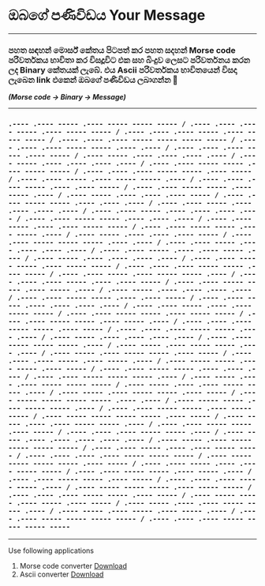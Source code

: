 # ඔබගේ පණිවිඩය Your Message 
***
### පහත සඳහන් මොර්ස් කේතය පිටපත් කර පහත සදහන් Morse code පරිවර්තකය භාවිතා කර විසදූවිට එක සහ බිංදුව ලෙසට පරිවර්තනය කරන ලද Binary කේතයක් ලැබේ. එය Ascii පරිවර්තකය භාවිතයෙන් විසදා ලැබෙන link එකෙන් ඔබගේ පණිවිඩය ලබාගන්න 👀

_**(Morse code -> Binary -> Message)**_

***

### `.---- .---- ----- .---- ----- ----- ----- / .---- .---- .---- ----- .---- ----- ----- / .---- .---- .---- ----- .---- ----- ----- / .---- .---- .---- ----- ----- ----- ----- / .---- .---- .---- ----- ----- .---- .---- / .---- .---- .---- ----- .---- ----- / .---- ----- .---- .---- .---- .---- / .---- ----- .---- .---- .---- .---- / .---- .---- ----- ----- .---- ----- ----- / .---- .---- .---- ----- ----- .---- ----- / .---- .---- ----- .---- ----- ----- .---- / .---- .---- .---- ----- .---- .---- ----- / .---- .---- ----- ----- .---- ----- .---- / .---- ----- .---- .---- .---- ----- / .---- .---- ----- ----- .---- .---- .---- / .---- .---- ----- .---- .---- .---- .---- / .---- .---- ----- .---- .---- .---- .---- / .---- .---- ----- ----- .---- .---- .---- / .---- .---- ----- .---- .---- ----- ----- / .---- .---- ----- ----- .---- ----- .---- / .---- ----- .---- .---- .---- ----- / .---- .---- ----- ----- ----- .---- .---- / .---- .---- ----- .---- .---- .---- .---- / .---- .---- ----- .---- .---- ----- .---- / .---- ----- .---- .---- .---- .---- / .---- .---- ----- ----- .---- ----- ----- / .---- .---- .---- ----- ----- .---- ----- / .---- .---- ----- .---- ----- ----- .---- / .---- .---- .---- ----- .---- .---- ----- / .---- .---- ----- ----- .---- ----- .---- / .---- ----- .---- .---- .---- .---- / .---- .---- ----- ----- .---- .---- ----- / .---- .---- ----- .---- .---- .---- .---- / .---- .---- ----- .---- .---- ----- ----- / .---- .---- ----- ----- .---- ----- ----- / .---- .---- ----- ----- .---- ----- .---- / .---- .---- .---- ----- ----- .---- ----- / .---- .---- .---- ----- ----- .---- .---- / .---- ----- .---- .---- .---- .---- / .---- .---- ----- ----- ----- .---- / .---- ----- .---- ----- ----- .---- .---- / .---- ----- .---- ----- ----- .---- ----- / .---- .---- .---- ----- .---- ----- .---- / .---- ----- ----- .---- ----- .---- ----- / .---- .---- ----- ----- .---- .---- .---- / .---- .---- ----- ----- ----- .---- / .---- ----- .---- .---- ----- ----- ----- / .---- ----- .---- .---- ----- ----- .---- / .---- ----- .---- ----- ----- .---- ----- / .---- ----- ----- ----- ----- .---- .---- / .---- ----- ----- .---- ----- ----- .---- / .---- .---- ----- ----- .---- ----- ----- / .---- ----- ----- ----- ----- .---- ----- / .---- ----- .---- .---- ----- ----- .---- / .---- .---- ----- ----- .---- ----- / .---- .---- .---- ----- ----- .---- / .---- ----- .---- .---- .---- .---- .---- / .---- ----- .---- ----- ----- ----- ----- / .---- .---- ----- .---- .---- ----- ----- / .---- .---- .---- .---- ----- ----- ----- / .---- ----- ----- ----- ----- .---- ----- / .---- .---- ----- .---- .---- ----- ----- / .---- .---- ----- ----- .---- ----- .---- / .---- .---- ----- ----- .---- ----- / .---- .---- .---- ----- ----- .---- / .---- ----- ----- ----- .---- ----- ----- / .---- .---- .---- ----- ----- .---- ----- / .---- ----- ----- .---- ----- .---- ----- / .---- ----- .---- .---- ----- ----- .---- / .---- ----- .---- ----- .---- ----- .---- / .---- .---- ----- ----- ----- ----- / .---- .---- .---- ----- ----- ----- ----- `

***

Use following applications
1. Morse code converter [Download](https://play.google.com/store/apps/details?id=com.app.morse_code) 
2. Ascii converter [Download](https://play.google.com/store/apps/details?id=com.universapp.asciiconverter)
